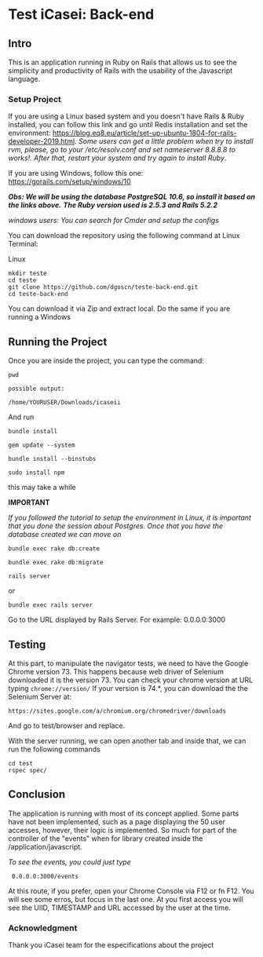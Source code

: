 # Test iCasei: Back-end


## Intro

This is an application running in Ruby on Rails that allows us to see the simplicity and productivity of Rails with the usability of the Javascript language.

### Setup Project

If you are using a Linux based system and you doesn't have Rails & Ruby installed, you can follow this link and go until Redis installation and set the environment: https://blog.eq8.eu/article/set-up-ubuntu-1804-for-rails-developer-2019.html. *Some users can get a little problem when try to install rvm, please, go to your /etc/resolv.conf and set nameserver 8.8.8.8 to works!. After that, restart your system and try again to install Ruby*.

If you are using Windows, follow this one: https://gorails.com/setup/windows/10

***Obs: We will be using the database PostgreSQL 10.6, so install it based on the links above.***
***The Ruby version used is 2.5.3  and Rails 5.2.2***

*windows users: You can search for Cmder and setup the configs*

You can download the repository using the following command at Linux Terminal:


Linux
```
mkdir teste
cd teste
git clone https://github.com/dgoscn/teste-back-end.git
cd teste-back-end

```
You can download it via Zip and extract local. Do the same if you are running a Windows

## Running the Project

Once you are inside the project, you can type the command:

```
pwd

possible output:

/home/YOURUSER/Downloads/icaseii
```
And run
```
bundle install
```
```
gem update --system
```
```
bundle install --binstubs
```
```
sudo install npm
```


this may take a while

**IMPORTANT**

*If you followed the tutorial to setup the environment in Linux, it is important that you done the session about Postgres. Once that you have the database created we can move on*

```
bundle exec rake db:create
```
```
bundle exec rake db:migrate
```
```
rails server
```
or
```
bundle exec rails server
```
Go to the URL displayed by Rails Server. For example: 0.0.0.0:3000

## Testing 

At this part, to manipulate the navigator tests, we need to have the Google Chrome version 73. This happens because web driver of Selenium downloaded it is the version 73.
You can check your chrome version at URL typing ```chrome://version/```
If your version is 74.*, you can download the the Selenium Server at:
```
https://sites.google.com/a/chromium.org/chromedriver/downloads
```
And go to test/browser and replace.

With the server running, we can open another tab and inside that, we can run the following commands
```
cd test
rspec spec/
```

## Conclusion

The application is running with most of its concept applied. Some parts have not been implemented, such as a page displaying the 50 user accesses, however, their logic is implemented. So much for part of the controller of the "events" when for library created inside the /application/javascript.

*To see the events, you could just type*

```
 0.0.0.0:3000/events
```

At this route, if you prefer, open your Chrome Console via F12 or fn F12. You will see some erros, but focus in the last one. At you first access you will see the UIID, TIMESTAMP and URL accessed by the user at the time.

### Acknowledgment
Thank you iCasei team for the especifications about the project
